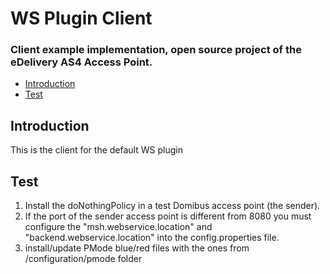 
# <a name="top"></a>WS Plugin Client
### Client example implementation, open source project of the eDelivery AS4 Access Point.

* [Introduction](#introduction)
* [Test](#test)

## Introduction
This is the client for the default WS plugin 

## Test
1. Install the doNothingPolicy in a test Domibus access point (the sender).
2. If the port of the sender access point is different from 8080 you must configure the "msh.webservice.location" and "backend.webservice.location" into the config.properties file.
3. install/update PMode blue/red files with the ones from /configuration/pmode folder
